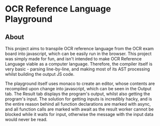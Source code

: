 # OCR Reference Language Playground

## About

This project aims to transpile OCR reference language from the OCR exam board into javascript, which can be easily run in the browser. This project was simply made for fun, and isn't intended to make OCR Reference Language viable as a computer language. Therefore, the compiler itself is very basic - parsing line-by-line, and making most of its AST processing whilst building the output JS code.

The playground itself uses monaco to create an editor, whose contents are recompiled upon change into javascript, which can be seen in the Output tab. The Result tab displays the program's output, whilst also getting the program's input. The solution for getting inputs is incredibly hacky, and is the entire reason behind all function declarations are marked with async, and all function calls are marked with await as the result worker cannot be blocked while it waits for input, otherwise the message with the input data would never be read.
